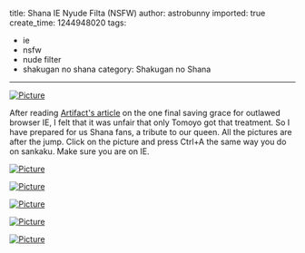 title: Shana IE Nyude Filta (NSFW)
author: astrobunny
imported: true
create_time: 1244948020
tags:
- ie
- nsfw
- nude filter
- shakugan no shana
category: Shakugan no Shana
---
 [![](wp-uploads/2009/06/wpid-shanamelonpan-500x713.jpg "Picture")](/images/wp-uploads/2009/06/wpid-shanamelonpan.jpg)  
  
After reading [Artifact's article](http://www.sankakucomplex.com/2008/11/09/shakugan-no-shana-nude-filter-gallery/) on the one final saving grace for outlawed browser IE, I felt that it was unfair that only Tomoyo got that treatment. So I have prepared for us Shana fans, a tribute to our queen. All the pictures are after the jump. Click on the picture and press Ctrl+A the same way you do on sankaku. Make sure you are on IE.  
<!--more-->  
 [![](wp-uploads/2009/06/wpid-nude2-500x723.jpg "Picture")](/images/wp-images/nudefilter/nude2.png)  
  
 [![](wp-uploads/2009/06/wpid-nude3-500x307.jpg "Picture")](/images/wp-images/nudefilter/nude3.png)  
  
 [![](wp-uploads/2009/06/wpid-nude4-500x341.jpg "Picture")](/images/wp-images/nudefilter/nude4.png)  
  
 [![](wp-uploads/2009/06/wpid-nude5-500x306.jpg "Picture")](/images/wp-images/nudefilter/nude5.png)  
  
 [![](wp-uploads/2009/06/wpid-nude-500x338.jpg "Picture")](/images/wp-images/nudefilter/nude.png)